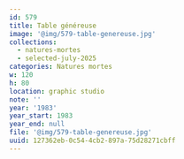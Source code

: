 ```yaml
---
id: 579
title: Table généreuse
image: '@img/579-table-genereuse.jpg'
collections:
  - natures-mortes
  - selected-july-2025
categories: Natures mortes
w: 120
h: 80
location: graphic studio
note: ''
year: '1983'
year_start: 1983
year_end: null
file: '@img/579-table-genereuse.jpg'
uuid: 127362eb-0c54-4cb2-897a-75d28271cbff
---
```


